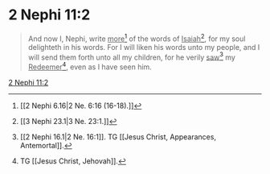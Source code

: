 # 2 Nephi 11:2

> And now I, Nephi, write <u>more</u>[^a] of the words of <u>Isaiah</u>[^b], for my soul delighteth in his words. For I will liken his words unto my people, and I will send them forth unto all my children, for he verily <u>saw</u>[^c] my <u>Redeemer</u>[^d], even as I have seen him.

[2 Nephi 11:2](https://www.churchofjesuschrist.org/study/scriptures/bofm/2-ne/11?lang=eng&id=p2#p2)


[^a]: [[2 Nephi 6.16|2 Ne. 6:16 (16-18).]]
[^b]: [[3 Nephi 23.1|3 Ne. 23:1.]]
[^c]: [[2 Nephi 16.1|2 Ne. 16:1]]. TG [[Jesus Christ, Appearances, Antemortal]].
[^d]: TG [[Jesus Christ, Jehovah]].
